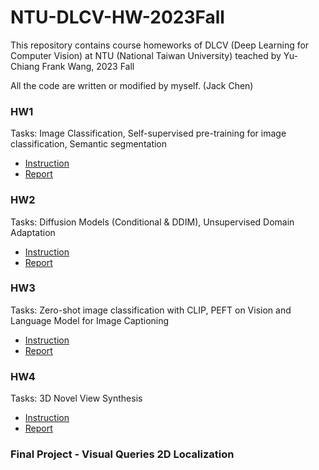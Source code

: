 # NTU-DLCV-HW-2023Fall

This repository contains course homeworks of DLCV (Deep Learning for Computer Vision) at NTU (National Taiwan University) teached by Yu-Chiang Frank Wang, 2023 Fall

All the code are written or modified by myself. (Jack Chen)

### HW1
Tasks: Image Classification, Self-supervised pre-training for image classification, Semantic segmentation
 - [Instruction](https://docs.google.com/presentation/d/17BmuGNCfDK6iUsAslqrbntDjhIggxHhJMsYcpAe1PUs/edit#slide=id.g2453aa960fb_0_412)
 - [Report](https://docs.google.com/presentation/d/1tycXy6JL2Iv90byDlmDP7MNMiEhqKeUbYhLlUbVEzUY/edit#slide=id.p)

### HW2
Tasks: Diffusion Models (Conditional & DDIM), Unsupervised Domain Adaptation
 - [Instruction](https://docs.google.com/presentation/d/15b66XgabFDN88sUW6zdqHRSU_VBlE3_A/edit#slide=id.g15853308d56_0_139)
 - [Report](https://docs.google.com/presentation/d/1-kyW0OtYkxwHUaKbvqUZTGnJ8p1LZrIveO8ITyzDrkE/edit#slide=id.p)

### HW3
Tasks: Zero-shot image classification with CLIP, PEFT on Vision and Language Model for Image Captioning
 - [Instruction](https://docs.google.com/presentation/d/1EULIBowTya5Teydha7DhopHGA8Mzy4QmghByLa3PiL8/edit#slide=id.g25e29648d63_1_276)
 - [Report](https://docs.google.com/presentation/d/1Y4-QEKAniai0aoxuyuuMExtoKHXcUdO5RPrHfE-ImMU/edit#slide=id.g2987491f25f_0_56)

### HW4
Tasks: 3D Novel View Synthesis
 - [Instruction](https://docs.google.com/presentation/d/1Uvc4HGW5kRD42XxSZ6ibiwQ1meKOeWQNnmsuVgs5-FE/edit#slide=id.g1033fced660_1_162)
 - [Report](https://docs.google.com/presentation/d/176HpfzB0ZiTGE225IpXKgwAHd-Tvw-EaItdvAeEzDXo/edit#slide=id.g262644fa15b_0_50)

### Final Project - Visual Queries 2D Localization